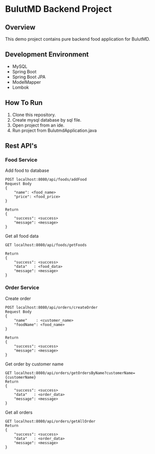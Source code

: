 # BulutMD Backend Project

## Overview
This demo project contains pure backend food application for BulutMD.

## Development Environment
- MySQL
- Spring Boot
- Spring Boot JPA
- ModelMapper
- Lombok

## How To Run
1. Clone this repository.
2. Create mysql database by sql file.
3. Open project from an ide.
4. Run project from BulutmdApplication.java

## Rest API's
### Food Service
Add food to database
```
POST localhost:8080/api/foods/addFood
Request Body
{
    "name": <food_name>
    "price": <food_price>
}

Return
{
    "success": <success>
    "message": <message>
}
```

Get all food data
```
GET localhost:8080/api/foods/getFoods

Return
{
    "success": <success>
    "data"   : <food_data>
    "message": <message>
}
```

### Order Service
Create order
```
POST localhost:8080/api/orders/createOrder
Request Body
{
    "name"    : <customer_name>
    "foodName": <food_name>
}

Return
{
    "success": <success>
    "message": <message>
}
```

Get order by customer name
```
GET localhost:8080/api/orders/getOrdersByName?customerName={customerName}
Return
{
    "success": <success>
    "data"   : <order_data>
    "message": <message>
}
```

Get all orders
```
GET localhost:8080/api/orders/getAllOrder
Return
{
    "success": <success>
    "data"   : <order_data>
    "message": <message>
}
```
